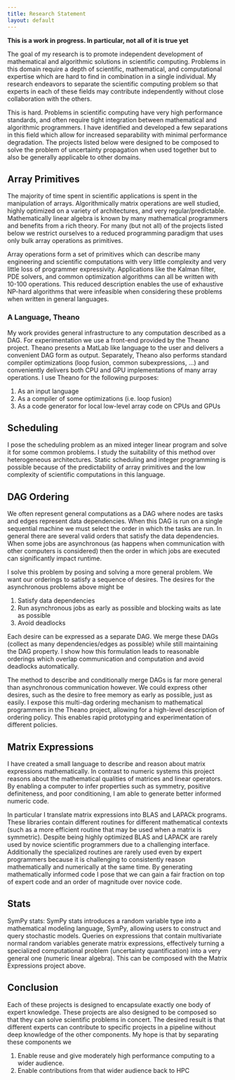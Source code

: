 ```yaml
---
title: Research Statement
layout: default
---
```


**This is a work in progress. In particular, not all of it is true yet**

The goal of my research is to promote independent development of mathematical and algorithmic solutions in scientific computing. Problems in this domain require a depth of scientific, mathematical, and computational expertise which are hard to find in combination in a single individual. My research endeavors to separate the scientific computing problem so that experts in each of these fields may contribute independently without close collaboration with the others. 

This is hard. Problems in scientific computing have very high performance standards, and often require tight integration between mathematical and algorithmic programmers. I have identified and developed a few separations in this field which allow for increased separability with minimal performance degradation. The projects listed below were designed to be composed to solve the problem of uncertainty propagation when used together but to also be generally applicable to other domains.

Array Primitives
----------------

The majority of time spent in scientific applications is spent in the manipulation of arrays. Algorithmically matrix operations are well studied, highly optimized on a variety of architectures, and very regular/predictable. Mathematically linear algebra is known by many mathematical programmers and benefits from a rich theory. For many (but not all) of the projects listed below we restrict ourselves to a reduced programming paradigm that uses only bulk array operations as primitives. 

Array operations form a set of primitives which can describe many engineering and scientific computations with very little complexity and very little loss of programmer expressivity. Applications like the Kalman filter, PDE solvers, and common optimization algorithms can all be written with 10-100 operations. This reduced description enables the use of exhaustive NP-hard algorithms that were infeasible when considering these problems when written in general languages.

### A Language, Theano

My work provides general infrastructure to any computation described as a DAG. For experimentation we use a front-end provided by the Theano project. Theano presents a MatLab like language to the user and delivers a convenient DAG form as output. Separately, Theano also performs standard compiler optimizations (loop fusion, common subexpressions, ...) and conveniently delivers both CPU and GPU implementations of many array operations. I use Theano for the following purposes:

1. As an input language
2. As a compiler of some optimizations (i.e. loop fusion)
3. As a code generator for local low-level array code on CPUs and GPUs

Scheduling
----------

I pose the scheduling problem as an mixed integer linear program and solve it for some common problems. I study the suitability of this method over heterogeneous architectures. Static scheduling and integer programming is possible because of the predictability of array primitives and the low complexity of scientific computations in this language.

DAG Ordering
------------

We often represent general computations as a DAG where nodes are tasks and edges represent data dependencies. When this DAG is run on a single sequential machine we must select the order in which the tasks are run. In general there are several valid orders that satisfy the data dependencies. When some jobs are asynchronous (as happens when communication with other computers is considered) then the order in which jobs are executed can significantly impact runtime. 

I solve this problem by posing and solving a more general problem. We want our orderings to satisfy a sequence of desires. The desires for the asynchronous problems above might be 

1. Satisfy data dependencies 
2. Run asynchronous jobs as early as possible and blocking waits as late as possible
3. Avoid deadlocks

Each desire can be expressed as a separate DAG. We merge these DAGs (collect as many dependencies/edges as possible) while still maintaining the DAG property. I show how this formulation leads to reasonable orderings which overlap communication and computation and avoid deadlocks automatically.

The method to describe and conditionally merge DAGs is far more general than asynchronous communication however. We could express other desires, such as the desire to free memory as early as possible, just as easily. I expose this multi-dag ordering mechanism to mathematical programmers in the Theano project, allowing for a high-level description of ordering policy. This enables rapid prototyping and experimentation of different policies.

Matrix Expressions
------------------

I have created a small language to describe and reason about matrix expressions mathematically. In contrast to numeric systems this project reasons about the mathematical qualities of matrices and linear operators. By enabling a computer to infer properties such as symmetry, positive definiteness, and poor conditioning, I am able to generate better informed numeric code. 

In particular I translate matrix expressions into BLAS and LAPACk programs. These libraries contain different routines for different mathematical contexts (such as a more efficient routine that may be used when a matrix is symmetric). Despite being highly optimized BLAS and LAPACK are rarely used by novice scientific programmers due to a challenging interface. Additionally the specialized routines are rarely used even by expert programmers because it is challenging to consistently reason mathematically and numerically at the same time. By generating mathematically informed code I pose that we can gain a fair fraction on top of expert code and an order of magnitude over novice code.

Stats
-----

SymPy stats:  SymPy stats introduces a random variable type into a mathematical modeling language, SymPy, allowing users to construct and query stochastic models. Queries on expressions that contain multivariate normal random variables generate matrix expressions, effectively turning a specialized computational problem (uncertainty quantification) into a very general one (numeric linear algebra). This can be composed with the Matrix Expressions project above.

Conclusion
----------

Each of these projects is designed to encapsulate exactly one body of expert knowledge. These projects are also designed to be composed so that they can solve scientific problems in concert. The desired result is that different experts can contribute to specific projects in a pipeline without deep knowledge of the other components. My hope is that by separating these components we

1. Enable reuse and give moderately high performance computing to a wider audience.
2. Enable contributions from that wider audience back to HPC
